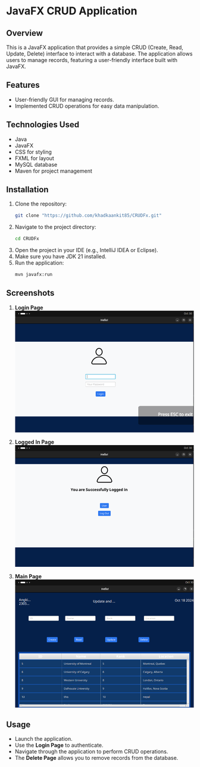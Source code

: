 # JavaFX CRUD Application

## Overview

This is a JavaFX application that provides a simple CRUD (Create, Read, Update, Delete) interface to interact with a database. The application allows users to manage records, featuring a user-friendly interface built with JavaFX.

## Features
- User-friendly GUI for managing records.
- Implemented CRUD operations for easy data manipulation.

## Technologies Used

- Java
- JavaFX
- CSS for styling
- FXML for layout
- MySQL database
- Maven for project management

## Installation

1. Clone the repository:
   ```bash
   git clone "https://github.com/khadkaankit85/CRUDFx.git"
   ```
2. Navigate to the project directory:
   ```bash
   cd CRUDFx
   ```
3. Open the project in your IDE (e.g., IntelliJ IDEA or Eclipse).
4. Make sure you have JDK 21 installed.
5. Run the application:
   ```bash
   mvn javafx:run
   ```

## Screenshots

1. **Login Page**  
   ![Login Page](https://github.com/khadkaankit85/Assets/blob/master/CrudFX/1.png?raw=true)

2. **Logged In Page**  
   ![Main Page](https://github.com/khadkaankit85/Assets/blob/master/CrudFX/3.png?raw=true)

3. **Main Page**  
   ![Delete Page](https://github.com/khadkaankit85/Assets/blob/master/CrudFX/2.png?raw=true)

## Usage

- Launch the application.
- Use the **Login Page** to authenticate.
- Navigate through the application to perform CRUD operations.
- The **Delete Page** allows you to remove records from the database.

